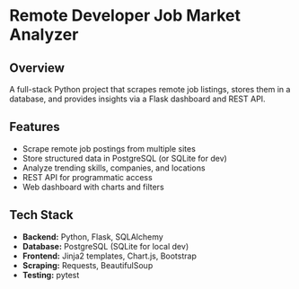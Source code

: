 # Remote Developer Job Market Analyzer

## Overview
A full-stack Python project that scrapes remote job listings, stores them in a database, and provides insights via a Flask dashboard and REST API.

## Features
- Scrape remote job postings from multiple sites
- Store structured data in PostgreSQL (or SQLite for dev)
- Analyze trending skills, companies, and locations
- REST API for programmatic access
- Web dashboard with charts and filters

## Tech Stack
- **Backend:** Python, Flask, SQLAlchemy
- **Database:** PostgreSQL (SQLite for local dev)
- **Frontend:** Jinja2 templates, Chart.js, Bootstrap
- **Scraping:** Requests, BeautifulSoup
- **Testing:** pytest
